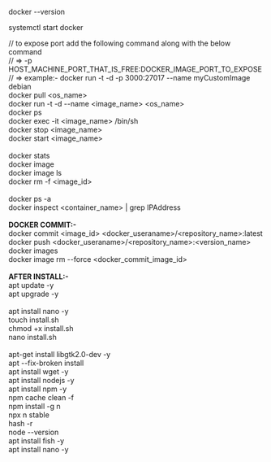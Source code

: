 docker --version

systemctl start docker

// to expose port add the following command along with the below command <br />
//   => -p HOST_MACHINE_PORT_THAT_IS_FREE:DOCKER_IMAGE_PORT_TO_EXPOSE <br />
//   => example:- docker run -t -d -p 3000:27017 --name myCustomImage debian <br />
docker pull <os_name> <br />
docker run -t -d --name <image_name> <os_name> <br />
docker ps <br />
docker exec -it <image_name> /bin/sh <br />
docker stop <image_name> <br />
docker start <image_name> <br />
<br />
docker stats
<br />
docker image <br />
docker image ls <br />
docker rm -f <image_id> <br />
<br />
docker ps -a <br />
docker inspect <container_name> | grep IPAddress <br />
<br /> 
<b>DOCKER COMMIT:- </b><br />
docker commit <image_id> <docker_useraname>/<repository_name>:latest<br />
docker push  <docker_useraname>/<repository_name>:<version_name> <br/>
docker images <br/>
docker image rm --force <docker_commit_image_id> <br/>
<br /> 
<b>AFTER INSTALL:- </b><br />
apt update -y <br />
apt upgrade -y <br /> 
<br/>
apt install nano -y <br /> 
touch install.sh <br />
chmod +x install.sh <br /> 
nano install.sh <br /> 
<br />
apt-get install libgtk2.0-dev -y <br />
apt --fix-broken install <br />
apt install wget -y <br />
apt install nodejs -y <br />
apt install npm -y <br />
npm cache clean -f <br />
npm install -g n <br />
npx n stable <br />
hash -r <br />
node --version <br />
apt install fish -y <br />
apt install nano -y
